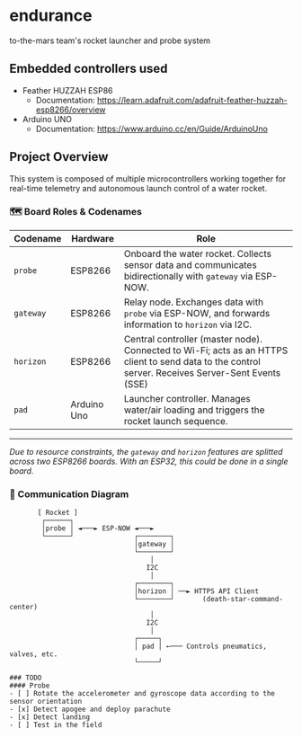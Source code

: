 # endurance
to-the-mars team's rocket launcher and probe system

## Embedded controllers used
- Feather HUZZAH ESP86
  - Documentation: https://learn.adafruit.com/adafruit-feather-huzzah-esp8266/overview
- Arduino UNO
  - Documentation: https://www.arduino.cc/en/Guide/ArduinoUno

## Project Overview

This system is composed of multiple microcontrollers working together for real-time telemetry and autonomous launch control of a water rocket. 

### 🗺️ Board Roles & Codenames

| Codename   | Hardware     | Role                                                                 |
|------------|--------------|----------------------------------------------------------------------|
| `probe`    | ESP8266      | Onboard the water rocket. Collects sensor data and communicates bidirectionally with `gateway` via ESP-NOW. |
| `gateway`  | ESP8266      | Relay node. Exchanges data with `probe` via ESP-NOW, and forwards information to `horizon` via I2C. |
| `horizon`  | ESP8266      | Central controller (master node). Connected to Wi-Fi; acts as an HTTPS client to send data to the control server. Receives Server-Sent Events (SSE) |
| `pad`      | Arduino Uno  | Launcher controller. Manages water/air loading and triggers the rocket launch sequence. |

---

*Due to resource constraints, the `gateway` and `horizon` features are splitted across two ESP8266 boards. With an ESP32, this could be done in a single board.*



### 🔄 Communication Diagram

```text
       [ Rocket ]
        ┌──────┐
        │probe │ ◄───► ESP-NOW ◄───►
        └──────┘               ┌────────┐
                               │gateway │
                               └────────┘
                                   │
                                  I2C
                                   │
                               ┌────────┐
                               │horizon │ ──► HTTPS API Client
                               └────────┘       (death-star-command-center)
                                   │
                                  I2C
                                   │
                               ┌─────┐
                               │ pad │ ←─── Controls pneumatics, valves, etc.
                               └─────┘

### TODO
#### Probe
- [ ] Rotate the accelerometer and gyroscope data according to the sensor orientation
- [x] Detect apogee and deploy parachute
- [x] Detect landing
- [ ] Test in the field